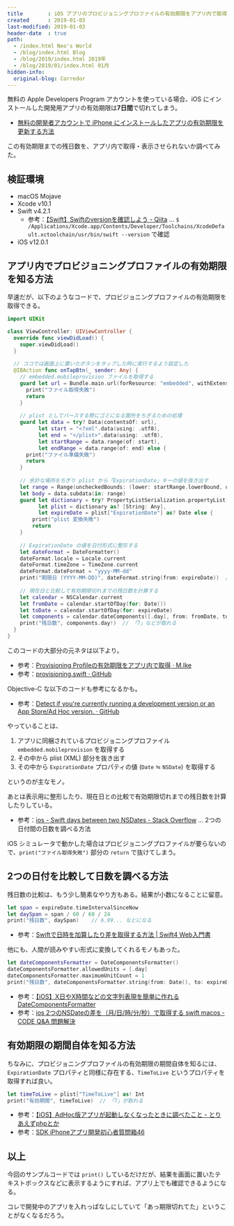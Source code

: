 ```yaml
---
title        : iOS アプリのプロビジョニングプロファイルの有効期限をアプリ内で取得・表示する Swift コード
created      : 2019-01-03
last-modified: 2019-01-03
header-date  : true
path:
  - /index.html Neo's World
  - /blog/index.html Blog
  - /blog/2019/index.html 2019年
  - /blog/2019/01/index.html 01月
hidden-info:
  original-blog: Corredor
---
```


無料の Apple Developers Program アカウントを使っている場合、iOS にインストールした開発用アプリの有効期限は**7日間**で切れてしまう。

- [無料の開発者アカウントで iPhone にインストールしたアプリの有効期限を更新する方法](/blog/2018/04/17-01.html)

この有効期限までの残日数を、アプリ内で取得・表示させられないか調べてみた。

## 検証環境

- macOS Mojave
- Xcode v10.1
- Swift v4.2.1
  - 参考：[【Swift】Swiftのversionを確認しよう - Qiita](https://qiita.com/s_emoto/items/30d5203db641857a1f75) … `$ /Applications/Xcode.app/Contents/Developer/Toolchains/XcodeDefault.xctoolchain/usr/bin/swift --version` で確認
- iOS v12.0.1

## アプリ内でプロビジョニングプロファイルの有効期限を知る方法

早速だが、以下のようなコードで、プロビジョニングプロファイルの有効期限を取得できる。

```swift
import UIKit

class ViewController: UIViewController {
  override func viewDidLoad() {
    super.viewDidLoad()
  }
  
  // ココでは画面上に置いたボタンをタップした時に実行するよう設定した
  @IBAction func onTapBtn(_ sender: Any) {
    // embedded.mobileprovision ファイルを取得する
    guard let url = Bundle.main.url(forResource: "embedded", withExtension: "mobileprovision") else {
      print("ファイル取得失敗")
      return
    }
    
    // plist としてパースする際にゴミになる箇所をちぎるための処理
    guard let data = try? Data(contentsOf: url),
          let start = "<?xml".data(using: .utf8),
          let end = "</plist>".data(using: .utf8),
          let startRange = data.range(of: start),
          let endRange = data.range(of: end) else {
      print("ファイル準備失敗")
      return
    }
    
    // 余計な場所をちぎり plist から「ExpirationDate」キーの値を抜き出す
    let range = Range(uncheckedBounds: (lower: startRange.lowerBound, upper: endRange.upperBound))
    let body = data.subdata(in: range)
    guard let dictionary = try? PropertyListSerialization.propertyList(from: body, options: [], format: nil),
          let plist = dictionary as? [String: Any],
          let expireDate = plist["ExpirationDate"] as? Date else {
        print("plist 変換失敗")
        return
    }
    
    // ExpirationDate の値を日付形式に整形する
    let dateFormat = DateFormatter()
    dateFormat.locale = Locale.current
    dateFormat.timeZone = TimeZone.current
    dateFormat.dateFormat = "yyyy-MM-dd"
    print("期限日 (YYYY-MM-DD)", dateFormat.string(from: expireDate))  // 「2019-01-07」などが取れる
    
    // 現在日と比較して有効期限切れまでの残日数を計算する
    let calendar = NSCalendar.current
    let fromDate = calendar.startOfDay(for: Date())
    let toDate = calendar.startOfDay(for: expireDate)
    let components = calendar.dateComponents([.day], from: fromDate, to: toDate)
    print("残日数", components.day!)  // 「7」などが取れる
  }
}
```

このコードの大部分の元ネタは以下より。

- 参考：[Provisioning Profileの有効期限をアプリ内で取得 · M.Ike](https://mike-neko.github.io/blog/provisioning/)
- 参考：[provisioning.swift · GitHub](https://gist.github.com/mike-neko/bdbedbb280883dff96b6a5a7062c67bd)

Objective-C な以下のコードも参考になるかも。

- 参考：[Detect if you're currently running a development version or an App Store/Ad Hoc version. · GitHub](https://gist.github.com/steipete/7668246)

やっていることは、

1. アプリに同梱されているプロビジョニングプロファイル `embedded.mobileprovision` を取得する
2. その中から plist (XML) 部分を抜き出す
3. その中から `ExpirationDate` プロパティの値 (`Date` ≒ `NSDate`) を取得する

というのが主なモノ。

あとは表示用に整形したり、現在日との比較で有効期限切れまでの残日数を計算したりしている。

- 参考：[ios - Swift days between two NSDates - Stack Overflow](https://stackoverflow.com/a/28163560/10092546) … 2つの日付間の日数を調べる方法

iOS シミュレータで動かした場合はプロビジョニングプロファイルが要らないので、`print("ファイル取得失敗")` 部分の `return` で抜けてしまう。

## 2つの日付を比較して日数を調べる方法

残日数の比較は、もう少し簡素なやり方もある。結果が小数になることに留意。

```swift
let span = expireDate.timeIntervalSinceNow
let daySpan = span / 60 / 60 / 24
print("残日数", daySpan)    // 6.99... などになる
```

- 参考：[Swiftで日時を加算したり差を取得する方法 | Swift4 Web入門書](http://swift.tecc0.com/?p=180)

他にも、人間が読みやすい形式に変換してくれるモノもあった。

```swift
let dateComponentsFormatter = DateComponentsFormatter()
dateComponentsFormatter.allowedUnits = [.day]
dateComponentsFormatter.maximumUnitCount = 1
print("残日数", dateComponentsFormatter.string(from: Date(), to: expireDate)!)  // "6d" などになる
```

- 参考：[【iOS】X日やX時間などの文字列表現を簡単に作れる DateComponentsFormatter](https://egg-is-world.com/2018/05/15/date-components-formatter/)
- 参考：[ios 2つのNSDateの差を（月/日/時/分/秒）で取得する swift macos - CODE Q&A 問題解決](https://code.i-harness.com/ja/q/19ec3c7)

## 有効期限の期間自体を知る方法

ちなみに、プロビジョニングプロファイルの有効期限の期間自体を知るには、`ExpirationDate` プロパティと同様に存在する、`TimeToLive` というプロパティを取得すれば良い。

```swift
let timeToLive = plist["TimeToLive"] as! Int
print("有効期間", timeToLive)  // 「7」が取れる
```

- 参考：[【iOS】AdHoc版アプリが起動しなくなったときに調べたこと - とりあえずphpとか](http://kimagureneet.hatenablog.com/entry/2018/03/14/102526)
- 参考：[SDK iPhoneアプリ開発初心者質問箱46](https://potato.5ch.net/test/read.cgi/mac/1460975101/510)

## 以上

今回のサンプルコードでは `print()` しているだけだが、結果を画面に置いたテキストボックスなどに表示するようにすれば、アプリ上でも確認できるようになる。

コレで開発中のアプリを入れっぱなしにしていて「あっ期限切れてた」ということがなくなるだろう。
